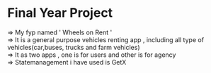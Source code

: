 # Final Year Project
 => My fyp named ' Wheels on Rent ' \
 => It is a general purpose vehicles renting app , including all type of vehicles(car,buses, trucks and farm vehicles)\
 => It as two apps , one is for users and other is for agency\
 => Statemanagement i have used is GetX 
